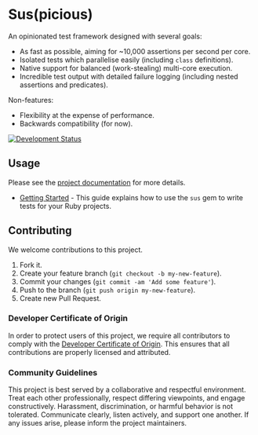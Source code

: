 # Sus(picious)

An opinionated test framework designed with several goals:

  - As fast as possible, aiming for \~10,000 assertions per second per core.
  - Isolated tests which parallelise easily (including `class` definitions).
  - Native support for balanced (work-stealing) multi-core execution.
  - Incredible test output with detailed failure logging (including nested assertions and predicates).

Non-features:

  - Flexibility at the expense of performance.
  - Backwards compatibility (for now).

[![Development Status](https://github.com/suspecting/sus/workflows/Test/badge.svg)](https://github.com/suspecting/sus/actions?workflow=Test)

## Usage

Please see the [project documentation](https://suspecting.github.io/sus/) for more details.

  - [Getting Started](https://suspecting.github.io/sus/guides/getting-started/index) - This guide explains how to use the `sus` gem to write tests for your Ruby projects.

## Contributing

We welcome contributions to this project.

1.  Fork it.
2.  Create your feature branch (`git checkout -b my-new-feature`).
3.  Commit your changes (`git commit -am 'Add some feature'`).
4.  Push to the branch (`git push origin my-new-feature`).
5.  Create new Pull Request.

### Developer Certificate of Origin

In order to protect users of this project, we require all contributors to comply with the [Developer Certificate of Origin](https://developercertificate.org/). This ensures that all contributions are properly licensed and attributed.

### Community Guidelines

This project is best served by a collaborative and respectful environment. Treat each other professionally, respect differing viewpoints, and engage constructively. Harassment, discrimination, or harmful behavior is not tolerated. Communicate clearly, listen actively, and support one another. If any issues arise, please inform the project maintainers.
